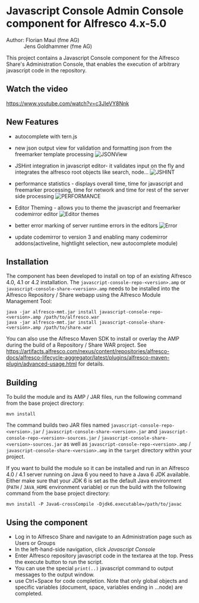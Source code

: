 Javascript Console Admin Console component for Alfresco 4.x-5.0
===============================================================

Author: Florian Maul (fme AG)  
&nbsp;&nbsp;&nbsp;&nbsp;&nbsp;&nbsp;&nbsp;&nbsp;&nbsp;&nbsp;&nbsp;&nbsp;Jens Goldhammer (fme AG)

This project contains a Javascript Console component for the Alfresco Share's 
Administration Console, that enables the execution of arbitrary javascript code 
in the repository. 

Watch the video
--------

https://www.youtube.com/watch?v=c3JIeVY8Nnk

New Features
--------

+ autocomplete with tern.js

+ new json output view for validation and formatting json from the freemarker template processing
![JSONView](https://raw.github.com/jgoldhammer/js-console/master/javascript-console-share/screenshots/json_output_view.png) 

+ JSHint integration in javascript editor- it validates input on the fly and integrates the alfresco root objects like search, node...
![JSHINT](https://raw.github.com/jgoldhammer/js-console/master/javascript-console-share/screenshots/jshint_live_integration.png) 

+ performance statistics - displays overall time, time for javascript and freemarker processing, time for network and time for rest of the server side processing 
![PERFORMANCE](https://raw.github.com/jgoldhammer/js-console/master/javascript-console-share/screenshots/performance_stats.png) 

+ Editor Theming - allows you to theme the javascript and freemarker codemirror editor
![Editor themes](https://raw.github.com/jgoldhammer/js-console/master/javascript-console-share/screenshots/editor_themes.png)

+ better error marking of server runtime errors in the editors
![Error](https://raw.github.com/jgoldhammer/js-console/master/javascript-console-share/screenshots/js_error_detection_and_marking.png)

+ update codemirror to version 3 and enabling many codemirror addons(activeline, hightlight selection, new autocomplete module)


Installation
------------

The component has been developed to install on top of an existing Alfresco
4.0, 4.1 or 4.2 installation. The `javascript-console-repo-<version>.amp` or
`javascript-console-share-<version>.amp` needs to be installed into the Alfresco
Repository / Share webapp using the Alfresco Module Management Tool:

    java -jar alfresco-mmt.jar install javascript-console-repo-<version>.amp /path/to/alfresco.war
    java -jar alfresco-mmt.jar install javascript-console-share-<version>.amp /path/to/share.war
  
You can also use the Alfresco Maven SDK to install or overlay the AMP during the build of a
Repository / Share WAR project. See https://artifacts.alfresco.com/nexus/content/repositories/alfresco-docs/alfresco-lifecycle-aggregator/latest/plugins/alfresco-maven-plugin/advanced-usage.html
for details.


Building
--------

To build the module and its AMP / JAR files, run the following command from the base 
project directory:

    mvn install

The command builds two JAR files named `javascript-console-repo-<version>.jar` / 
`javascript-console-share-<version>.jar` and `javascript-console-repo-<version>-sources.jar` /
`javascript-console-share-<version>-sources.jar` as well as `javascript-console-repo-<version>.amp` /
`javascript-console-share-<version>.amp` in the `target` directory within your project.

If you want to build the module so it can be installed and run in an Alfresco 4.0 / 4.1 server
running on Java 6 you need to have a Java 6 JDK available. Either make sure that your JDK 6 is set
as the default Java environment (`PATH` / `JAVA_HOME` environment variable) or run the build with the
following command from the base project directory:

    mvn install -P Java6-crossCompile -Djdk6.executable=/path/to/javac


Using the component
-------------------

- Log in to Alfresco Share and navigate to an Administration page such as Users 
  or Groups
- In the left-hand-side navigation, click *Javascript Console*
- Enter Alfresco repository javascript code in the textarea at the top. Press 
  the execute button to run the script.
- You can use the special `print(..)` javascript command to output messages to 
  the output window.
- use Ctrl+Space for code completion. Note that only global objects and specific 
  variables (document, space, variables ending in ...node) are completed.

